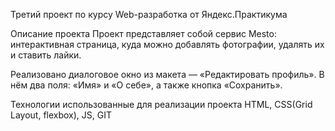 Третий проект по курсу Web-разработка от Яндекс.Практикума
<!-- Link: KulikovskayaNatalia/russian-travel -->

Описание проекта
Проект представляет собой сервис Mesto: интерактивная страница, куда можно добавлять фотографии, удалять их и ставить лайки.

Реализовано диалоговое окно из макета — «Редактировать профиль». В нём два поля: «Имя» и «О себе», а также кнопка «Сохранить».

Технологии использованные для реализации проекта
HTML, CSS(Grid Layout, flexbox), JS, GIT
